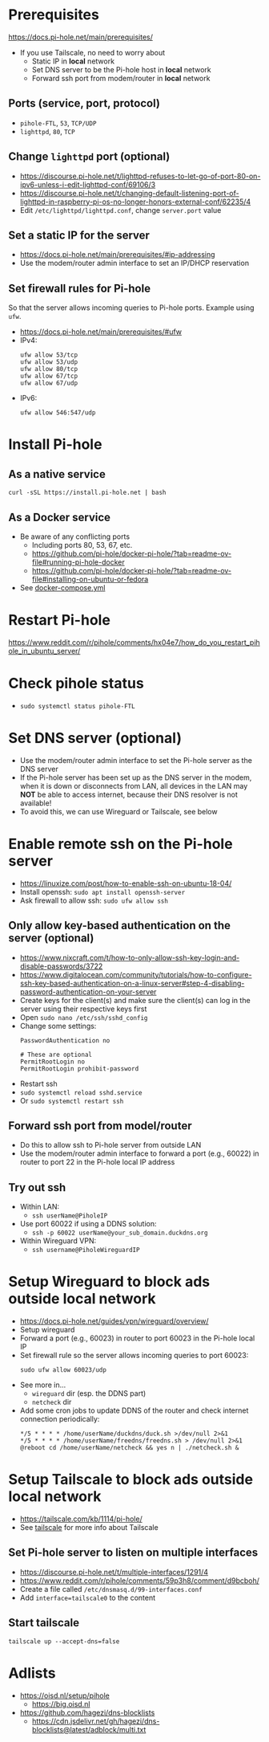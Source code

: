# Prerequisites
https://docs.pi-hole.net/main/prerequisites/
- If you use Tailscale, no need to worry about
    - Static IP in **local** network
    - Set DNS server to be the Pi-hole host in **local** network
    - Forward ssh port from modem/router in **local** network
## Ports (service, port, protocol)
- `pihole-FTL`, `53`, `TCP/UDP`
- `lighttpd`, `80`, `TCP`
## Change `lighttpd` port (optional)
- https://discourse.pi-hole.net/t/lighttpd-refuses-to-let-go-of-port-80-on-ipv6-unless-i-edit-lighttpd-conf/69106/3
- https://discourse.pi-hole.net/t/changing-default-listening-port-of-lighttpd-in-raspberry-pi-os-no-longer-honors-external-conf/62235/4
- Edit `/etc/lighttpd/lighttpd.conf`, change `server.port` value
## Set a static IP for the server
- https://docs.pi-hole.net/main/prerequisites/#ip-addressing
- Use the modem/router admin interface to set an IP/DHCP reservation
## Set firewall rules for Pi-hole
So that the server allows incoming queries to Pi-hole ports. Example using `ufw`.
- https://docs.pi-hole.net/main/prerequisites/#ufw
- IPv4:
    ```
    ufw allow 53/tcp
    ufw allow 53/udp
    ufw allow 80/tcp
    ufw allow 67/tcp
    ufw allow 67/udp
    ```
- IPv6:
    ```
    ufw allow 546:547/udp
    ```

# Install Pi-hole
## As a native service
`curl -sSL https://install.pi-hole.net | bash`
## As a Docker service
- Be aware of any conflicting ports
    - Including ports 80, 53, 67, etc.
    - https://github.com/pi-hole/docker-pi-hole/?tab=readme-ov-file#running-pi-hole-docker
    - https://github.com/pi-hole/docker-pi-hole/?tab=readme-ov-file#installing-on-ubuntu-or-fedora
- See [docker-compose.yml](docker-compose.yml)

# Restart Pi-hole
https://www.reddit.com/r/pihole/comments/hx04e7/how_do_you_restart_pihole_in_ubuntu_server/

# Check pihole status
- `sudo systemctl status pihole-FTL`

# Set DNS server (optional)
- Use the modem/router admin interface to set the Pi-hole server as the DNS server
- If the Pi-hole server has been set up as the DNS server in the modem, when it is down or disconnects from LAN, all devices in the LAN may **NOT** be able to access internet, because their DNS resolver is not available!
- To avoid this, we can use Wireguard or Tailscale, see below

# Enable remote ssh on the Pi-hole server
- https://linuxize.com/post/how-to-enable-ssh-on-ubuntu-18-04/
- Install openssh: `sudo apt install openssh-server`
- Ask firewall to allow ssh: `sudo ufw allow ssh`
## Only allow key-based authentication on the server (optional)
- https://www.nixcraft.com/t/how-to-only-allow-ssh-key-login-and-disable-passwords/3722
- https://www.digitalocean.com/community/tutorials/how-to-configure-ssh-key-based-authentication-on-a-linux-server#step-4-disabling-password-authentication-on-your-server
- Create keys for the client(s) and make sure the client(s) can log in the server using their respective keys first
- Open `sudo nano /etc/ssh/sshd_config`
- Change some settings:
    ```
    PasswordAuthentication no

    # These are optional
    PermitRootLogin no
    PermitRootLogin prohibit-password
    ```
- Restart ssh
- `sudo systemctl reload sshd.service`
- Or `sudo systemctl restart ssh`
## Forward ssh port from model/router
- Do this to allow ssh to Pi-hole server from outside LAN
- Use the modem/router admin interface to forward a port (e.g., 60022) in router to port 22 in the Pi-hole local IP address
## Try out ssh
- Within LAN:
    - `ssh userName@PiholeIP`
- Use port 60022 if using a DDNS solution:
    - `ssh -p 60022 userName@your_sub_domain.duckdns.org`
- Within Wireguard VPN:
    - `ssh username@PiholeWireguardIP`

# Setup Wireguard to block ads outside local network
- https://docs.pi-hole.net/guides/vpn/wireguard/overview/
- Setup wireguard
- Forward a port (e.g., 60023) in router to port 60023 in the Pi-hole local IP
- Set firewall rule so the server allows incoming queries to port 60023:
    ```
    sudo ufw allow 60023/udp
    ```
- See more in...
    - `wireguard` dir (esp. the DDNS part)
    - `netcheck` dir
- Add some cron jobs to update DDNS of the router and check internet connection periodically:
    ```
    */5 * * * * /home/userName/duckdns/duck.sh >/dev/null 2>&1
    */5 * * * * /home/userName/freedns/freedns.sh > /dev/null 2>&1
    @reboot cd /home/userName/netcheck && yes n | ./netcheck.sh &
    ```

# Setup Tailscale to block ads outside local network
- https://tailscale.com/kb/1114/pi-hole/
- See [tailscale](../tailscale/README.md) for more info about Tailscale
## Set Pi-hole server to listen on multiple interfaces
- https://discourse.pi-hole.net/t/multiple-interfaces/1291/4
- https://www.reddit.com/r/pihole/comments/59p3h8/comment/d9bcboh/
- Create a file called `/etc/dnsmasq.d/99-interfaces.conf`
- Add `interface=tailscale0` to the content
## Start tailscale
`tailscale up --accept-dns=false`

# Adlists
- https://oisd.nl/setup/pihole
    - https://big.oisd.nl
- https://github.com/hagezi/dns-blocklists
    - https://cdn.jsdelivr.net/gh/hagezi/dns-blocklists@latest/adblock/multi.txt
